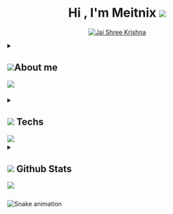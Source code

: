 
<h1 align="center"><b>Hi , I'm Meitnix </b><img src="https://media.giphy.com/media/hvRJCLFzcasrR4ia7z/giphy.gif" width="35"></h1>
<p align="center">
  <a href="https://git.io/typing-svg"><img src="https://readme-typing-svg.herokuapp.com?font=Fira+Code&weight=200&size=24&duration=3000&pause=600&color=0CA3F7&center=true&vCenter=true&width=435&height=130&lines=%F0%9F%9A%A9+Hare+Krishna+Hare+Krishna+%F0%9F%9A%A9;%F0%9F%9A%A9+Krishna+Krishna+Hare+Hare+%F0%9F%9A%A9;%F0%9F%9A%A9+Hare+Rama+Hare+Rama+%F0%9F%9A%A9;%F0%9F%9A%A9+Rama+Rama+Hare+Hare+%F0%9F%9A%A9" alt="Jai Shree Krishna" /></a>
</p>
<details>
<summary>
	
## <img src="https://media2.giphy.com/media/gHQiRVOSnGXEY2Ntqv/giphy.gif?cid=ecf05e47a0n3gi1bfqntqmob8g9aid1oyj2wr3ds3mg700bl&rid=giphy.gif" width ="25"><b>About me</b>
	
</summary>	
<picture> <img align="left" src="https://media.giphy.com/media/xUOwGiewfQAm3tcIA8/giphy.gif" width = 200px></picture>

- 🌏 I'm a passionate Developer from **Earth**
	
- 🔭 I’m currently working on **Streaming Server**

- 🌱 I’m currently learning about **TR069**

- 📫 How to reach me **meitnix@gmail.com**

- ⚡ Fun fact *There are only **10** types of people in the world: those who understand binary, and those who don't.*

</details>
<img src="https://user-images.githubusercontent.com/73097560/115834477-dbab4500-a447-11eb-908a-139a6edaec5c.gif"><br><br>

<details>
<summary>
	
## <img src="https://media2.giphy.com/media/QssGEmpkyEOhBCb7e1/giphy.gif?cid=ecf05e47a0n3gi1bfqntqmob8g9aid1oyj2wr3ds3mg700bl&rid=giphy.gif" width ="25"><b> Techs</b>

</summary>

<div align="center">
	<a href="https://www.cprogramming.com/" target="_blank" rel="noreferrer"> <img src="https://raw.githubusercontent.com/devicons/devicon/master/icons/c/c-original.svg" alt="c" width="35" height="35"/> </a> 
	<a href="https://www.w3schools.com/cpp/" target="_blank" rel="noreferrer"> <img src="https://raw.githubusercontent.com/devicons/devicon/master/icons/cplusplus/cplusplus-original.svg" alt="cplusplus" width="35" height="35"/> </a> 
	<a href="https://developer.mozilla.org/en-US/docs/Web/JavaScript" target="_blank" rel="noreferrer"> <img src="https://raw.githubusercontent.com/devicons/devicon/master/icons/javascript/javascript-original.svg" alt="javascript" width="35" height="35"/> </a>
	<a href="https://www.php.net" target="_blank" rel="noreferrer"> <img src="https://raw.githubusercontent.com/devicons/devicon/master/icons/php/php-original.svg" alt="php" width="35" height="35"/> </a>
	<a href="https://www.python.org" target="_blank" rel="noreferrer"><img src="https://raw.githubusercontent.com/devicons/devicon/master/icons/python/python-original.svg" alt="python" width="35" height="35"/> </a> 
	<a href="https://developer.apple.com/swift/" target="_blank" rel="noreferrer"> <img src="https://raw.githubusercontent.com/devicons/devicon/master/icons/swift/swift-original.svg" alt="swift" width="35" height="35"/> </a>   
	<a href="https://reactjs.org/" target="_blank" rel="noreferrer"> <img src="https://raw.githubusercontent.com/devicons/devicon/master/icons/react/react-original-wordmark.svg" alt="react" width="35" height="35"/> </a> 
	<a href="https://www.w3schools.com/css/" target="_blank" rel="noreferrer"> <img src="https://raw.githubusercontent.com/devicons/devicon/master/icons/css3/css3-original-wordmark.svg" alt="css3" width="35" height="35"/> </a> 
	<a href="https://www.w3.org/html/" target="_blank" rel="noreferrer"> <img src="https://raw.githubusercontent.com/devicons/devicon/master/icons/html5/html5-original-wordmark.svg" alt="html5" width="35" height="35"/> </a>
	<a href="https://nodejs.org" target="_blank" rel="noreferrer"> <img src="https://raw.githubusercontent.com/devicons/devicon/master/icons/nodejs/nodejs-original.svg" alt="nodejs" width="35" height="35"/> </a>
	<a href="https://www.nginx.com" target="_blank" rel="noreferrer"> <img src="https://raw.githubusercontent.com/devicons/devicon/master/icons/nginx/nginx-original.svg" alt="nginx" width="35" height="35"/> </a>
	<a href="https://expressjs.com" target="_blank" rel="noreferrer"> <img src="https://raw.githubusercontent.com/devicons/devicon/master/icons/express/express-original.svg"  alt="express" width="35" height="35"/>
	<a href="https://flutter.dev" target="_blank" rel="noreferrer"> <img src="https://www.vectorlogo.zone/logos/flutterio/flutterio-icon.svg" alt="flutter" width="35" height="35"/> </a>
	<a href="https://www.tensorflow.org" target="_blank" rel="noreferrer"> <img src="https://www.vectorlogo.zone/logos/tensorflow/tensorflow-icon.svg" alt="tensorflow" width="35" height="35"/> </a> 
	<a href="https://pandas.pydata.org/" target="_blank" rel="noreferrer"> <img src="https://raw.githubusercontent.com/devicons/devicon/2ae2a900d2f041da66e950e4d48052658d850630/icons/pandas/pandas-original.svg" alt="pandas" width="35" height="35"/> </a>
	<a href="https://www.mongodb.com/" target="_blank" rel="noreferrer"> <img src="https://raw.githubusercontent.com/devicons/devicon/master/icons/mongodb/mongodb-original.svg" alt="mongodb" width="35" height="35"/> </a> 
 	<a href="https://www.mysql.com/" target="_blank" rel="noreferrer"> <img src="https://raw.githubusercontent.com/devicons/devicon/master/icons/mysql/mysql-original.svg" alt="mysql" width="35" height="35"/> </a> 
	<a href="https://www.docker.com/" target="_blank" rel="noreferrer"> <img src="https://raw.githubusercontent.com/devicons/devicon/master/icons/docker/docker-original.svg" alt="docker" width="35" height="35"/> </a>
	<a href="https://www.linux.org/"><img src="https://cdn.jsdelivr.net/gh/devicons/devicon/icons/linux/linux-original.svg" height="35" width="35" alt="linux logo"  /></a>
	<a href="https://filezilla-project.org/"><img src="https://cdn.jsdelivr.net/gh/devicons/devicon/icons/filezilla/filezilla-plain.svg" height="35" width="35" alt="filezilla logo"  /></a>
  <a href="https://threejs.org/"><img src="https://cdn.jsdelivr.net/gh/devicons/devicon/icons/threejs/threejs-original.svg" height="35" width="35" alt="threejs logo"  /></a>
  <a href="https://cloud.google.com/"><img src="https://cdn.jsdelivr.net/gh/devicons/devicon/icons/googlecloud/googlecloud-original.svg" height="35" width="35" alt="googlecloud logo"  /></a>
  <a href="https://git-scm.com/"><img src="https://cdn.jsdelivr.net/gh/devicons/devicon/icons/git/git-original.svg" height="35" width="35" alt="git logo"  /></a>
  <a href="https://jupyter.org/"><img src="https://cdn.jsdelivr.net/gh/devicons/devicon/icons/jupyter/jupyter-original.svg" height="35" width="35" alt="jupyter logo"  /></a>
  <a href="https://ubuntu.com/"><img src="https://cdn.jsdelivr.net/gh/devicons/devicon/icons/ubuntu/ubuntu-plain.svg" height="35" width="35" alt="ubuntu logo"  /></a>
  <a href="https://github.com/"><img src="https://cdn.jsdelivr.net/gh/devicons/devicon/icons/github/github-original.svg" height="35" width="35" alt="github logo"  /></a>
  <a href="https://www.mathworks.com/products/matlab.html"><img src="https://cdn.jsdelivr.net/gh/devicons/devicon/icons/matlab/matlab-line.svg" height="35" width="35" alt="matlab logo"  /></a>
  <a href="https://www.arduino.cc/"><img src="https://cdn.jsdelivr.net/gh/devicons/devicon/icons/arduino/arduino-original.svg" height="35" width="35" alt="arduino logo"  /></a>
  <a href="https://www.npmjs.com/"><img src="https://cdn.jsdelivr.net/gh/devicons/devicon/icons/npm/npm-original-wordmark.svg" height="35" width="35" alt="npm logo"  /></a>
  <a href="https://numpy.org/"><img src="https://cdn.jsdelivr.net/gh/devicons/devicon/icons/numpy/numpy-original.svg" height="35" width="35" alt="numpy logo"  /></a>
  <a href="https://slack.com/"><img src="https://cdn.jsdelivr.net/gh/devicons/devicon/icons/slack/slack-original.svg" height="35" width="35" alt="slack logo"  /></a>
  <a href="https://code.visualstudio.com/"><img src="https://cdn.jsdelivr.net/gh/devicons/devicon/icons/vscode/vscode-original.svg" height="35" width="35" alt="vscode logo"  /></a>
		
</div>
</details>
<img src="https://user-images.githubusercontent.com/73097560/115834477-dbab4500-a447-11eb-908a-139a6edaec5c.gif"><br>

<details>
<summary>
	
## <img src="https://media.giphy.com/media/iY8CRBdQXODJSCERIr/giphy.gif" width="35"><b> Github Stats </b>
</summary>
<div align="center">
	<h4>Visitor's count :eyes:</h4>
<p><img src="https://profile-counter.glitch.me/{meitnix}/count.svg" alt="meitnix :: Visitor's Count" /></p>
  <img src="https://github-readme-stats.vercel.app/api?hide_title=false&hide_rank=false&show_icons=true&include_all_commits=true&count_private=true&disable_animations=false&theme=merko&locale=en&hide_border=false&username=meitnix" height="150" alt="stats graph"  />
  <img src="https://github-readme-stats.vercel.app/api/top-langs?locale=en&hide_title=false&layout=compact&card_width=320&langs_count=5&theme=merko&hide_border=false&username=meitnix" height="150" alt="languages graph"  />	
<p><img align="center" src="https://github-readme-streak-stats.herokuapp.com/?user=meitnix&theme=monokai" alt="meitnix" /></p>
<p> <a href="https://github.com/ryo-ma/github-profile-trophy"><img src="https://github-profile-trophy.vercel.app/?username=meitnix&theme=monokai&no-bg=true" alt="meitnix" /></a> </p>
</div>
</details>
<img src="https://user-images.githubusercontent.com/73097560/115834477-dbab4500-a447-11eb-908a-139a6edaec5c.gif"><br>

###

<img src="https://raw.githubusercontent.com/meitnix/meitnix/blob/output/snake.svg" alt="Snake animation" />

###
